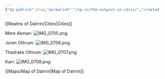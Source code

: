 ```yaml
---
{"dg-publish":true,"permalink":"/np-cs/the-outpost-in-idris/","created":"2025-10-25T20:56:51.050-04:00","updated":"2025-10-25T21:34:49.648-04:00"}
---
```



[[Realms of Dalrrin/Cities\|Cities]]

Mere Akman:
![IMG_0705.png](/img/user/Resources/IMG_0705.png)

Joren Othrum:
![IMG_0706.png](/img/user/Resources/IMG_0706.png)

Thadrake Othrum:
![IMG_0707.png](/img/user/Resources/IMG_0707.png)

Karr:
![IMG_0708.png](/img/user/Resources/IMG_0708.png)

[[Maps/Map of Dalrrin\|Map of Dalrrin]]